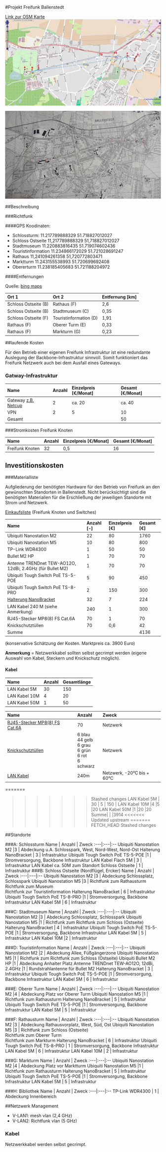 #Projekt Freifunk Ballenstedt


[Link zur OSM Karte](http://osmtools.de/easymap/temp/map1233693250.html)
![Map](https://raw.githubusercontent.com/FreifunkMD/projekte/master/ballenstedt/osm-ballenstedt-richtfunk.jpg)

![Topographische Map](https://raw.githubusercontent.com/FreifunkMD/projekte/master/ballenstedt/ballenstedt-profil.jpg)

##Beschreibung

###Richtfunk

####GPS Koodinaten:

* Schlossturm: 11.217789888329 51.718827012027
* Schloss Ostseite 11,217789888329 51,718827012027 
* Stadtmuseum 11.220883816435 51.719074602436
* Touristinformation 11.234866172029 51.721028691247
* Rathaus 11,241094261358 51,720772803471 
* Marktturm 11.243155538993 51.720699692408
* Obererturm 11.238185405683 51.721188204972

####Entfernungen

Quelle: [bing maps](http://www.mg2.de/map.html)

Ort 1 | Ort 2 | Entfernung [km]
:--- | :--- | :---
Schloss Ostseite (B) | Rathaus (F) | 2,6
Schloss Ostseite (B) | Stadtmuseum (C) |  0,35
Schloss Ostseite (F) | Touristinformation (D)  | 1,91 
Rathaus (F) | Oberer Turm (E) | 0,33 
Rathaus (F) | Markturm (G) | 0,23 

##laufende Kosten 

Für den Betrieb einer eigenen Freifunk Infrastruktur ist eine redundante Auslegung der Backbone-Infrastruktur sinnvoll. Somit funktioniert das Freifunk Netzwerk auch bei dem Ausfall eines Gateways.

### Gatway-Infrastruktur
Name	 | Anzahl | Einzelpreis [€/Monat]| Gesamt [€/Monat]
:---| :--- | :--- | :---
Gateway [z.B. Netcup](https://www.netcup.de/bestellen/produkt.php?produkt=568) | 2 | ca. 20 | ca. 40 
VPN | 2 | 5 | 10
Gesamt | | |  50

###Stromkosten Freifunk Knoten

Name	 | Anzahl | Einzelpreis [€/Monat]| Gesamt [€/Monat]
:---| :--- | :--- | :---
Freifunk Knoten | 32 | 0,5 | 16

## Investitionskosten
###Materialliste

Aufgliederung der benötigten Hardware für den Betrieb von Freifunk an den gewünschten Standorten in Ballenstedt. Nicht berücksichtigt sind die benötigten Materialien für die Erschließung der jeweiligen Standorte mit Strom und Netzwerk.

[Einkaufsliste](http://geizhals.de/eu/?cat=WL-469198) (Freifunk Knoten und Switches) 

Name	 | Anzahl  [-]| Einzelpreis [€] | Gesamt [€]
:---| :--- | :--- | :---
Ubiquiti Nanostation M2 | 22 | 80| 1760
Ubiquiti Nanostation M5| 10| 80| 800
TP-Link WDR4300 | 1 |50 | 50
Bullet M2 HP |1 |70 |70
Antenne TRENDnet TEW-AO12O, 12dBi, 2.4GHz (für Bullet M2)  |1 | 70| 70
Ubiquiti Tough Switch PoE TS-5-POE	 |5 |90 |450
Ubiquiti Tough Switch PoE TS-8-PRO	 | 2 | 150 |300
[Halterung NanoBracket](http://varia-store.com/Zubehoer/Befestigungen/NanoBracket-Universal-Holder-for-NanoStation-other-CPEs::1228.html)|32 |7|  224
LAN Kabel 240 M (siehe Anmerkung) | 240 | 1 | 300 |
RJ45-Stecker MP8(8) FS Cat.6A | 70 | 1 | 70
Knickschutztüllen | 70 | 0,6 | 42
Summe| | |4136

(konservative Schätzung der Kosten. Marktpreis ca. 3900 Euro)

**Anmerkung** = Netzwerkkabel sollten selbst gecrimpt werden (eigene Auswahl von Kabel, Steckern und Knickschutz möglich).

#### Kabel
Name | Anzahl | Gesamtlänge
:---|:---|:--
LAN Kabel 5M | 30 | 150
LAN Kabel 10M |4 | 20
LAN Kabel 50M |1 |50

Name | Anzahl | Zweck
:---|:---|:--
[RJ45-Stecker MP8(8) FS Cat.6A](http://www.telegaertner.com/de/info/katalog/datavoice/?IdTreeGroup=14254&IdProduct=9881) | 70 | Netzwerk
[Knickschutztüllen](http://www.telegaertner.com/de/info/katalog/datavoice/?IdTreeGroup=13964) | 6 blau<br> 44 gelb<br>6 grau<br>6 grün <br>6 rot <br>6 schwarz | Netzwerk
[LAN Kabel](http://www.highpatch.de/downloads/patchkabel/Draka-U-FTP-Cat6-UC400-S27.pdf) | 240m | Netzwerk, -20°C bis + 60°C

=======
>>>>>>> Stashed changes
LAN Kabel 5M | 30 | 5 | 150 |
LAN Kabel 10M |4 |5 |20
LAN Kabel 50M |1 |20 |20
Summe| | |3914
<<<<<<< Updated upstream
=======
>>>>>>> FETCH_HEAD
>>>>>>> Stashed changes



##Standorte

###A: Schlossturm
Name | Anzahl | Zweck
:---|:---|:--
Ubiquiti Nanostation M2 |3 | Abdeckung u.A. Schlosspark, West, Nord-West, Nord-Ost
Halterung NanoBracket | 3 | Infrastruktur
Ubiquiti Tough Switch PoE TS-5-POE	 |1 | Stromversorgung, Backbone Infrastruktur
LAN Kabel Flach 5M | 3 | Infrastruktur
LAN Kabel ca. 50M zum Standort Schloss Ostseite  | 1 | Infrastruktur
###B: Schloss Ostseite (Nordflügel, Ercker)
Name | Anzahl | Zweck
:---|:---|:--
Ubiquiti Nanostation M2 |3 | Abdeckung Schlossplatz, Schlosspark
Ubiquiti Nanostation M5 |3 | Richtfunk zum Rathausturm <br>Richtfunk zum Museum<br> Richtfunk zur Touristinformation
Halterung NanoBracket | 6 | Infrastruktur
Ubiquiti Tough Switch PoE TS-8-PRO	 |1 | Stromversorgung, Backbone Infrastruktur
LAN Kabel 5M | 6 | Infrastruktur

###C: Stadtmuseum
Name | Anzahl | Zweck
:---|:---|:--
Ubiquiti Nanostation M2 |3 | Abdeckung Schlossplatz, Schlosspark
Ubiquiti Nanostation M5 |1 | Richtfunk zum Richtfunk zum Schloss (Ostseite)
Halterung NanoBracket | 4 | Infrastruktur
Ubiquiti Tough Switch PoE TS-5-POE	 |1 | Stromversorgung, Backbone Infrastruktur
LAN Kabel 5M | 5 | Infrastruktur
LAN Kabel 10M |2 | Infrastruktur

###D: Touristinformation
Name | Anzahl | Zweck
:---|:---|:--
Ubiquiti Nanostation M2 |2 | Abdeckung Allee, Füßgängerzone
Ubiquiti Nanostation M5 |1 | Richtfunk zum Richtfunk zum Schloss (Ostseite)
Ubiquiti Bullet M2 HP |1 | Abdeckung Anhalter Platz
Antenne TRENDnet TEW-AO12O, 12dBi, 2.4GHz   |1 | Rundstrahlantenne für Bullet M2
Halterung NanoBracket | 3 | Infrastruktur
Ubiquiti Tough Switch PoE TS-5-POE	 |1 | Stromversorgung, Backbone Infrastruktur
LAN Kabel 5M | 6 | Infrastruktur

###E: Oberer Turm
Name | Anzahl | Zweck
:---|:---|:--
Ubiquiti Nanostation M2 |4 | Abdeckung Platz vor Oberer Turm
Ubiquiti Nanostation M5 |1 | Richtfunk zum Rathausturm
Halterung NanoBracket | 5 | Infrastruktur
Ubiquiti Tough Switch PoE TS-5-POE	 |1 | Stromversorgung, Backbone Infrastruktur
LAN Kabel 5M | 5 | Infrastruktur

###F: Rathausturm
Name | Anzahl | Zweck
:---|:---|:--
Ubiquiti Nanostation M2 |3 | Abdeckung Rathausvorplatz, West, Süd, Ost
Ubiquiti Nanostation M5 |3 | Richtfunk zum Schloss (Ostseite)<br> Richtfunk zum Oberer Turm <br>Richtfunk zum Markturm
Halterung NanoBracket | 6 | Infrastruktur
Ubiquiti Tough Switch PoE TS-8-PRO	 | 1 | Stromversorgung, Backbone Infrastruktur
LAN Kabel 5M | 6 | Infrastruktur
LAN Kabel 10M | 2 | Infrastruktur

###G: Markturm
Name | Anzahl | Zweck
:---|:---|:--
Ubiquiti Nanostation M2 |4 | Abdeckung Platz vor Marktturm
Ubiquiti Nanostation M5 |1 | Richtfunk zum Rathausturm
Halterung NanoBracket | 5 | Infrastruktur
Ubiquiti Tough Switch PoE TS-5-POE	 |1 | Stromversorgung, Backbone Infrastruktur
LAN Kabel 5M | 5 | Infrastruktur

###H: Bibliothek
Name | Anzahl | Zweck
:---|:---|:--
TP-Link WDR4300 | 1 | Abdeckung Innenbereich


##Netzwerk Management
* V-LAN1: mesh vlan (2,4 GHz)
* V-LAN2: Richtfunk vlan (5 GHz)

### Kabel
Netzwerkkabel werden selbst gecrimpt.


